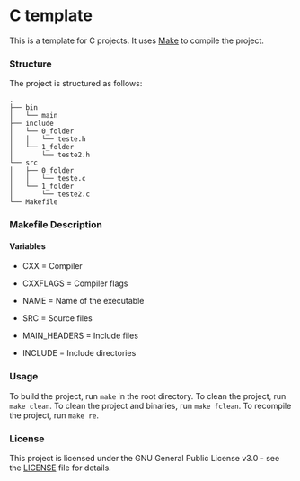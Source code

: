 # C template

This is a template for C projects. It uses 
[Make](https://www.gnu.org/software/make/) to compile the project.

### Structure

The project is structured as follows:

	.
	├── bin
	│   └── main
	├── include
	│   └── 0_folder
	│   │   └── teste.h
	│   └── 1_folder
	│       └── teste2.h
	└── src
	│   ├── 0_folder
	│   │   └── teste.c
	│   └── 1_folder
	│       └── teste2.c
	└── Makefile


### Makefile Description

#### Variables

- CXX = Compiler

- CXXFLAGS = Compiler flags

- NAME = Name of the executable

- SRC = Source files

- MAIN_HEADERS = Include files

- INCLUDE = Include directories


### Usage

To build the project, run `make` in the root directory.
To clean the project, run `make clean`.
To clean the project and binaries, run `make fclean`.
To recompile the project, run `make re`.

### License

This project is licensed under the GNU General Public License v3.0 - see the [LICENSE](LICENSE) file for details.

